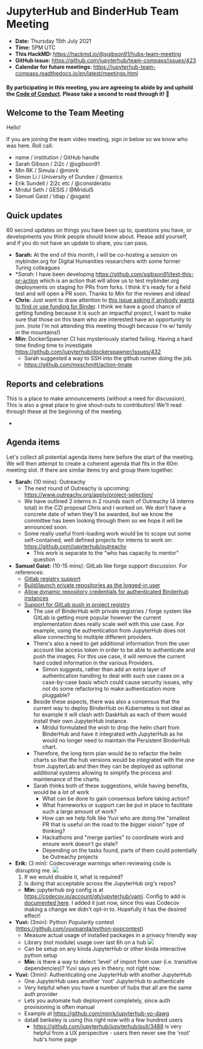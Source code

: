 # JupyterHub and BinderHub Team Meeting

- **Date:** Thursday 15th July 2021
- **Time:** 5PM UTC
- **This HackMD:** <https://hackmd.io/@sgibson91/hubs-team-meeting>
- **GitHub issue:** <https://github.com/jupyterhub/team-compass/issues/423>
- **Calendar for future meetings:** <https://jupyterhub-team-compass.readthedocs.io/en/latest/meetings.html>

#### By participating in this meeting, you are agreeing to abide by and uphold the [Code of Conduct](https://jupyter.org/conduct). Please take a second to read through it! :pray:

## Welcome to the Team Meeting

Hello!

If you are joining the team video meeting, sign in below so we know who was here. Roll call:

- name / institution / GitHub handle
- Sarah Gibson / 2i2c / @sgibson91
- Min RK / Simula / @minrk
- Simon Li / University of Dundee / @manics
- Erik Sundell / 2i2c etc / @consideratio
- Mridul Seth / GESIS / @MridulS
- Samuel Gaist / Idiap / @sgaist

## Quick updates

60 second updates on things you have been up to, questions you have, or developments you think people should know about. Please add yourself, and if you do not have an update to share, you can pass.

- **Sarah:** At the end of this month, I will be co-hosting a session on mybinder.org for Digital Humanities researchers with some former Turing colleagues
- \**Sarah:* I have been developing <https://github.com/sgibson91/test-this-pr-action> which is an action that will allow us to test mybinder.org deployments on staging for PRs from forks. I think it's ready for a field test and will open a PR soon. Thanks to Min for the reviews and ideas!
- **Chris:** Just want to draw attention to [this issue asking if anybody wants to find or use funding for Binder](https://github.com/jupyterhub/team-compass/issues/430). I think we have a good chance of getting funding because it is such an impactful project, I want to make sure that those on this team who are interested have an opportunity to join. (note I'm not attending this meeting though because I'm w/ family in the mountains!)
- **Min:** DockerSpawner CI has mysteriously started failing. Having a hard time finding time to investigate <https://github.com/jupyterhub/dockerspawner/issues/432>
  - Sarah suggested a way to SSH into the github runner doing the job.
  - <https://github.com/mxschmitt/action-tmate>

## Reports and celebrations

This is a place to make announcements (without a need for discussion). This is also a great place to give shout-outs to contributors! We'll read through these at the beginning of the meeting.

-

## Agenda items

Let's collect all potential agenda items here before the start of the meeting. We will then attempt to create a coherent agenda that fits in the 60m meeting slot. If there are similar items try and group them together.

- **Sarah:** (10 mins): Outreachy
  - The next round of Outreachy is upcoming: <https://www.outreachy.org/apply/project-selection/>
  - We have outlined 2 interns in 2 rounds each of Outreachy (4 interns total) in the CZI proposal Chris and I worked on. We don't have a concrete date of when they'll be awarded, but we know the committee has been looking through them so we hope it will be announced soon.
  - Some really useful front-loading work would be to scope out some self-contained, well defined projects for interns to work on: <https://github.com/jupyterhub/outreachy>
    - This work is separate to the "who has capacity to mentor" question
- **Samuel Gaist:** (10-15 mins): GitLab like forge support discussion.
  For references:
  - [Gitlab registry support](https://github.com/jupyterhub/binderhub/pull/1283)
  - [Build/launch private repositories as the logged-in user](https://github.com/jupyterhub/binderhub/issues/1154)
  - [Allow dynamic repository credentials for authenticated Binderhub instances](https://github.com/jupyterhub/binderhub/pull/1169)
  - [Support for GitLab push in project registry](https://github.com/jupyterhub/binderhub/issues/1336)
    - The use of BinderHub with private registries / forge system like GitLab is getting more popular however the current implementation does really scale well with this use case.
      For example, using the authentication from JupyterHub does not allow connecting to multiple different providers.
    - There's also a need to get additional information from the user account like access token in order to be able to authenticate and push the images.
      For this use case, it will remove the current hard coded information in the various Providers.
      - Simon suggests, rather than add an extra layer of authentication handling to deal with such use cases on a case-by-case basis which could cause security issues, why not do some refactoring to make authentication more pluggable?
    - Beside these aspects, there was also a consensus that the current way to deploy BinderHub on Kubernetes is not ideal as for example it will clash with DaskHub as each of them would install their own JupyterHub instance.
      - Mridul formulated the wish to drop the helm chart from BinderHub and have it integrated with JupyterHub as he would no longer need to maintain the Persistent BinderHub chart.
    - Therefore, the long term plan would be to refactor the helm charts so that the hub versions would be integrated with the one from JupyterLab and then they can be deployed as optional additional systems allowing to simplify the process and maintenance of the charts.
    - Sarah thinks both of these suggestions, while having benefits, would be a _lot_ of work
      - What can be done to gain consensus before taking action?
      - What frameworks or support can be put in place to facilitate such a large amount of work?
      - How can we help folk like Yuvi who are doing the "smallest PR that is useful on the road to the bigger vision" type of thinking?
      - Hackathons and "merge parties" to coordinate work and ensure work doesn't go stale?
      - Depending on the tasks found, parts of them could potentially be Outreachy projects
- **Erik:** (3 min): Codecoverage warnings when reviewing code is disrupting me.
  ![](https://i.imgur.com/hY4EnGy.png)
  1. If we would disable it, what is required?
  1. Is doing that acceptable across the JupyterHub org's repos?
  - **Min:** jupyterhub org config is at <https://codecov.io/account/gh/jupyterhub/yaml>. Config to add is [documented here](https://docs.codecov.com/docs/github-checks#disabling-github-checks-patch-annotations-via-yaml). I added it just now, since this was Codecov making a change we didn't opt-in to. Hopefully it has the desired effect!
- **Yuvi:** (3min): Python Popularity contest (<https://github.com/yuvipanda/python-popcontest>)
  - Measure actual usage of installed packages in a privacy friendly way
  - Library (not module) usage over last 6h on a hub
    ![](https://i.imgur.com/Jwv6Nsz.png)
  - Can be setup on any kinda JupyterHub or other kinda interactive python setup
  - **Min:** is there a way to detect 'level' of import from user (i.e. transitive dependencies)? Yuvi says yes in theory, not right now.
- **Yuvi:** (3min): Authenticating one JupyterHub with another JupyterHub
  - One JupyterHub uses another 'root' JupyterHub to authenticate
  - Very helpful when you have a number of hubs that all are the same auth provider
  - Lets you automate hub deployment completely, since auth provisioning is often manual
  - Example at <https://github.com/minrk/jupyterhub-yo-dawg>
  - data8 berkeley is using this right now with a few hundred users
    - <https://github.com/jupyterhub/jupyterhub/pull/3488> is very helpful from a UX perspective - users then never see the 'root' hub's home page
